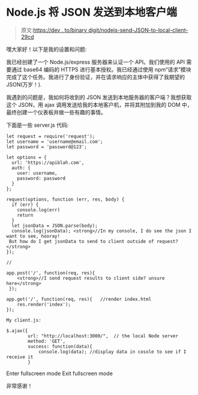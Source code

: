# Node.js 将 JSON 发送到本地客户端

> 原文:[https://dev . to/binary digit/nodejs-send-JSON-to-local-client-29cd](https://dev.to/binarydigit/nodejs-send-json-to-local-client-29cd)

嘿大家好！以下是我的设置和问题:

我已经创建了一个 Node.js/express 服务器来认证一个 API。我们使用的 API 需要通过 base64 编码的 HTTPS 进行基本授权。我已经通过使用 npm“请求”模块完成了这个任务。我进行了身份验证，并在请求响应的主体中获得了我期望的 JSON(万岁！).

我遇到的问题是，我如何将收到的 JSON 发送到本地服务器的客户端？我想获取这个 JSON，用 ajax 调用发送给我的本地客户机，并将其附加到我的 DOM 中，最终创建一个仪表板并做一些有趣的事情。

下面是一些 server.js 代码:

```
let request = require('request');
let username = 'username@email.com';
let password = 'password@123';

let options = {
  url: 'https://apiblah.com',
  auth: {
    user: username,
    password: password
  }
};

request(options, function (err, res, body) {
  if (err) {
    console.log(err)
    return
  }
  let jsonData = JSON.parse(body); 
  console.log(jsonData); <strong>//In my console, I do see the json I want to see, hooray! 
 But how do I get jsonData to send to client outside of request?</strong> 
});

// 

app.post('/', function(req, res){
    <strong>//I send request results to client side? unsure here</strong>
 });

app.get('/', function(req, res){   //render index.html
    res.render('index');
});

My client.js: 

$.ajax({
        url: "http://localhost:3000/",  // the local Node server
        method: 'GET',
        success: function(data){
            console.log(data); //display data in cosole to see if I receive it
        } 
```

Enter fullscreen mode Exit fullscreen mode

非常感谢！